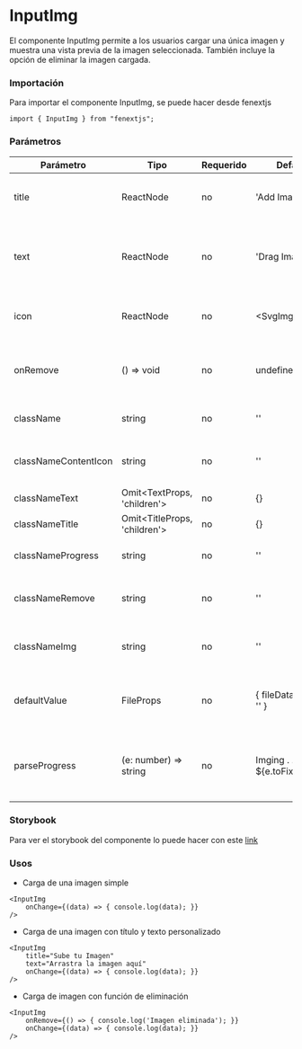 # InputImg

El componente InputImg permite a los usuarios cargar una única imagen y muestra una vista previa de la imagen seleccionada. También incluye la opción de eliminar la imagen cargada.

### Importación

Para importar el componente InputImg, se puede hacer desde fenextjs

```tsx copy
import { InputImg } from "fenextjs";
```

### Parámetros

| Parámetro | Tipo | Requerido | Default | Descripcion |
| --------- | ---- | --------- | ------- | ----------- |
| title | ReactNode | no | 'Add Image' | Título que se muestra en el componente. |
| text | ReactNode | no | 'Drag Image' | Texto que se muestra en el componente para guiar al usuario. |
| icon | ReactNode | no | \<SvgImg /\> | Ícono que se muestra en el componente. |
| onRemove | () =\> void | no | undefined | Función que se ejecuta cuando se elimina la imagen. |
| className | string | no | '' | Clase CSS para el componente. |
| classNameContentIcon | string | no | '' | Clase CSS para el contenedor del ícono. |
| classNameText | Omit\<TextProps, 'children'\> | no | \{\} | Clase CSS para el texto. |
| classNameTitle | Omit\<TitleProps, 'children'\> | no | \{\} | Clase CSS para el título. |
| classNameProgress | string | no | '' | Clase CSS para la barra de progreso. |
| classNameRemove | string | no | '' | Clase CSS para el botón de eliminar. |
| classNameImg | string | no | '' | Clase CSS para la imagen mostrada. |
| defaultValue | FileProps | no | \{ fileData: '', text: '' \} | Valor por defecto que se mostrará en el componente. |
| parseProgress | (e: number) =\> string | no | Imging . . . $\{e.toFixed(0)\}% | Función que formatea el texto de progreso durante la carga. |

### Storybook

Para ver el storybook del componente lo puede hacer con este [link](https://fenextjs-component-storybook.vercel.app/?path=/story/input-inputimg--index)

### Usos

- Carga de una imagen simple

```tsx copy
<InputImg 
    onChange={(data) => { console.log(data); }} 
/>
```

- Carga de una imagen con título y texto personalizado

```tsx copy
<InputImg 
    title="Sube tu Imagen" 
    text="Arrastra la imagen aquí" 
    onChange={(data) => { console.log(data); }} 
/>
```

- Carga de imagen con función de eliminación

```tsx copy
<InputImg 
    onRemove={() => { console.log('Imagen eliminada'); }} 
    onChange={(data) => { console.log(data); }}
/>
```


